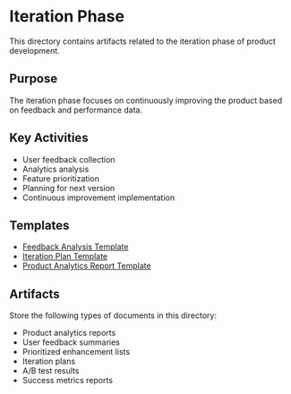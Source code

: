 # Iteration Phase

This directory contains artifacts related to the iteration phase of product development.

## Purpose
The iteration phase focuses on continuously improving the product based on feedback and performance data.

## Key Activities
- User feedback collection
- Analytics analysis
- Feature prioritization
- Planning for next version
- Continuous improvement implementation

## Templates
- [Feedback Analysis Template](feedback_analysis_template.md)
- [Iteration Plan Template](iteration_plan_template.md)
- [Product Analytics Report Template](analytics_report_template.md)

## Artifacts
Store the following types of documents in this directory:
- Product analytics reports
- User feedback summaries
- Prioritized enhancement lists
- Iteration plans
- A/B test results
- Success metrics reports